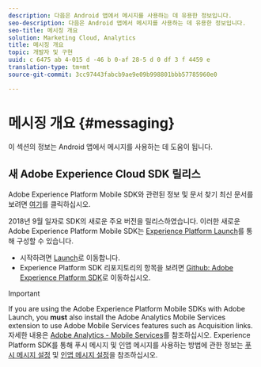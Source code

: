 ```yaml
---
description: 다음은 Android 앱에서 메시지를 사용하는 데 유용한 정보입니다.
seo-description: 다음은 Android 앱에서 메시지를 사용하는 데 유용한 정보입니다.
seo-title: 메시징 개요
solution: Marketing Cloud, Analytics
title: 메시징 개요
topic: 개발자 및 구현
uuid: c 6475 ab 4-015 d -46 b 0-af 28-5 d 0 df 3 f 4459 e
translation-type: tm+mt
source-git-commit: 3cc97443fabcb9ae9e09b998801bbb57785960e0

---
```



# 메시징 개요 {#messaging}

이 섹션의 정보는 Android 앱에서 메시지를 사용하는 데 도움이 됩니다.

## 새 Adobe Experience Cloud SDK 릴리스

Adobe Experience Platform Mobile SDK와 관련된 정보 및 문서 찾기 최신 문서를 보려면 [여기](https://aep-sdks.gitbook.io/docs/)를 클릭하십시오.

2018년 9월 일자로 SDK의 새로운 주요 버전을 릴리스하였습니다. 이러한 새로운 Adobe Experience Platform Mobile SDK는 [Experience Platform Launch](https://www.adobe.com/experience-platform/launch.html)를 통해 구성할 수 있습니다.

* 시작하려면 [Launch](https://launch.adobe.com/)로 이동합니다.
* Experience Platform SDK 리포지토리의 항목을 보려면 [Github: Adobe Experience Platform SDK](https://github.com/Adobe-Marketing-Cloud/acp-sdks)로 이동하십시오.

>[!IMPORTANT]
>
> If you are using the Adobe Experience Platform Mobile SDKs with Adobe Launch, you **must** also install the Adobe Analytics Mobile Services extension to use Adobe Mobile Services features such as Acquisition links. 자세한 내용은 [Adobe Analytics - Mobile Services](https://aep-sdks.gitbook.io/docs/using-mobile-extensions/adobe-analytics-mobile-services)를 참조하십시오. Experience Platform SDK를 통해 푸시 메시지 및 인앱 메시지를 사용하는 방법에 관한 정보는 [푸시 메시지 설정](https://aep-sdks.gitbook.io/docs/using-mobile-extensions/adobe-analytics-mobile-services#set-up-push-messaging) 및 [인앱 메시지 설정](https://aep-sdks.gitbook.io/docs/using-mobile-extensions/adobe-analytics-mobile-services#set-up-in-app-messaging)을 참조하십시오.
